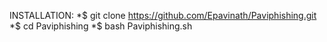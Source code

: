 INSTALLATION:
*$ git clone https://github.com/Epavinath/Paviphishing.git
*$ cd Paviphishing
*$ bash Paviphishing.sh
